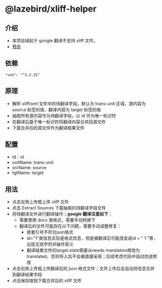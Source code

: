 # @lazebird/xliff-helper

## 介绍

- 本项目缘起于 google 翻译不支持 xliff 文件。
- <a href="https://lazebird.github.io/xliff-helper/" target="_blank">预览</a>

## 依赖

`"vue": "^3.2.25"`

## 原理

- 解析 xliff/xml 文件中的待翻译字段，默认为 trans-unit 区域，源内容为 source 标签的值，翻译内容为 target 标签的值
- 抽取所有源内容作为待翻译字段，以 id 作为唯一标识符
- 在翻译后基于唯一标识符将翻译内容合并回源文件
- 下载合并后的源文件作为翻译结果文件

## 配置

- id：id
- unitName: trans-unit
- srcName: source
- tgtName: target

## 用法

- 点击左侧上传框上传 xliff 文件
- 点击 Extract Sources 下载抽取的待翻译字段文件
- 将待翻译文件进行翻译操作；**google 翻译注意如下**：
  - 需要使用 docx 类格式，需要手动转换下
  - 翻译后的文件可能存在以下问题，需要手动调整修复：
    - 嵌套引号不符合json格式
    - id="1"类信息实际是格式信息，但是被翻译后可能改变成id = " 1 "等，出现无效字符并破坏原义
    - 翻译结果文件的target.state需要从needs-translation修改为translated，否则导入后不会被直接采用；后续考虑代码中自动完成修改
- 点击右侧上传框上传翻译后的 json 格式文件；文件上传后会自动将信息合并到翻译结果字段
- 点击保存按钮下载合并后的 xliff 文件
